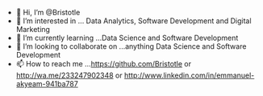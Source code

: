 - 👋 Hi, I’m @Bristotle
- 👀 I’m interested in ... Data Analytics, Software Development and Digital Marketing
- 🌱 I’m currently learning ...Data Science and Software Development
- 💞️ I’m looking to collaborate on ...anything Data Science and Software Development
- 📫 How to reach me ...https://github.com/Bristotle or http://wa.me/233247902348 or http://www.linkedin.com/in/emmanuel-akyeam-941ba787

<!---
Bristotle/Bristotle is a ✨ special ✨ repository because its `README.md` (this file) appears on your GitHub profile.
You can click the Preview link to take a look at your changes.
--->
